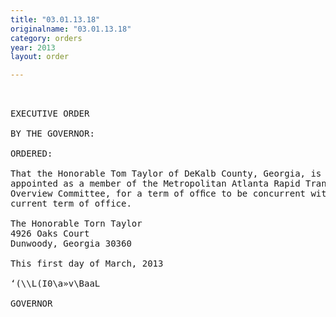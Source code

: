 ```yaml
---
title: "03.01.13.18"
originalname: "03.01.13.18"
category: orders
year: 2013
layout: order

---
```

<pre>
 

EXECUTIVE ORDER

BY THE GOVERNOR:

ORDERED:

That the Honorable Tom Taylor of DeKalb County, Georgia, is
appointed as a member of the Metropolitan Atlanta Rapid Transit
Overview Committee, for a term of ofﬁce to be concurrent with his
current term of office.

The Honorable Torn Taylor
4926 Oaks Court
Dunwoody, Georgia 30360

This first day of March, 2013

‘(\\L(I0\a»v\BaaL

GOVERNOR

</pre>
